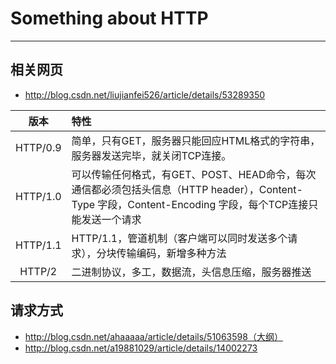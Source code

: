 # Something about HTTP

---

## 相关网页

* http://blog.csdn.net/liujianfei526/article/details/53289350

| 版本 | 特性 |
| :---: | :--- |
| HTTP/0.9 | 简单，只有GET，服务器只能回应HTML格式的字符串，服务器发送完毕，就关闭TCP连接。 |
| HTTP/1.0 | 可以传输任何格式，有GET、POST、HEAD命令，每次通信都必须包括头信息（HTTP header），Content-Type 字段，Content-Encoding 字段，每个TCP连接只能发送一个请求 |
| HTTP/1.1 | HTTP/1.1，管道机制（客户端可以同时发送多个请求），分块传输编码，新增多种方法 |
| HTTP/2 | 二进制协议，多工，数据流，头信息压缩，服务器推送 |

## 请求方式

* http://blog.csdn.net/ahaaaaa/article/details/51063598（大纲）
* http://blog.csdn.net/a19881029/article/details/14002273




